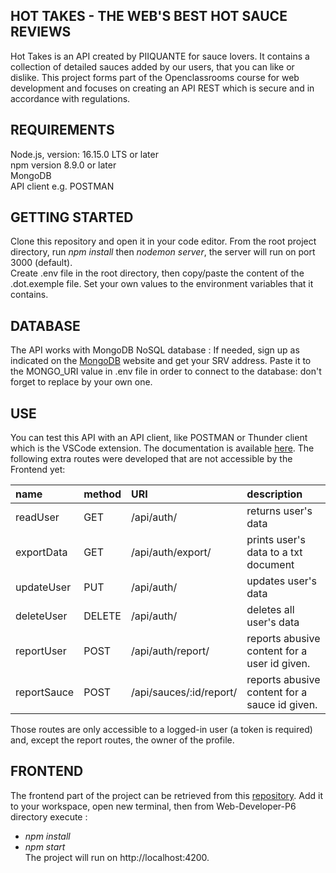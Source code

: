 ## HOT TAKES - THE WEB'S BEST HOT SAUCE REVIEWS

Hot Takes is an API created by PIIQUANTE for sauce lovers. 
It contains a collection of detailed sauces added by our users, that you can like or dislike.
This project forms part of the Openclassrooms course for web development and focuses on 
creating an API REST which is secure and in accordance with regulations.  


## REQUIREMENTS

Node.js, version: 16.15.0 LTS or later  
npm version 8.9.0 or later  
MongoDB  
API client e.g. POSTMAN


## GETTING STARTED

Clone this repository and open it in your code editor. From the root project directory, run *npm install* then *nodemon server*, the server will run on port 3000 (default).  
Create .env file in the root directory, then copy/paste the content of the .dot.exemple file. Set your own values to the environment variables that it contains.

## DATABASE

The API works with MongoDB NoSQL database : If needed, sign up as indicated on the [MongoDB](https://www.mongodb.com/cloud/atlas/register) website and get your SRV address. Paste it to the MONGO_URI value in .env file in order to connect to the database: don't forget to replace <password> by your own one. 


## USE

You can test this API with an API client, like POSTMAN or Thunder client which is the VSCode extension. The documentation is available [here](https://s3.eu-west-1.amazonaws.com/course.oc-static.com/projects/DWJ_FR_P6/Requirements_DW_P6.pdf).
The following extra routes were developed that are not accessible by the Frontend yet:  

|name   |method   |URI   |description   |
|:---|:---|:---|:---|
|readUser   |GET   |/api/auth/   |returns user's data   |
|exportData   |GET   |/api/auth/export/   |prints user's data to a txt document   |
|updateUser   |PUT   |/api/auth/   |updates user's data   |
|deleteUser   |DELETE   |/api/auth/   |deletes all user's data   |
|reportUser   |POST   |/api/auth/report/   |reports abusive content for a user id given.   |
|reportSauce   |POST   |/api/sauces/:id/report/   |reports abusive content for a sauce id given.  |  

Those routes are only accessible to a logged-in user (a token is required) and, except the report routes, the owner of the profile.


## FRONTEND

The frontend part of the project can be retrieved from this [repository](https://github.com/OpenClassrooms-Student-Center/Web-Developer-P6). Add it to your workspace, open new terminal, then from Web-Developer-P6 directory execute :
- *npm install*
- *npm start*  
The project will run on http://localhost:4200.